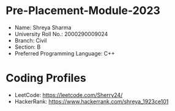 # Pre-Placement-Module-2023
* Name: Shreya Sharma
* University Roll No.: 2000290009024
* Branch: Civil
* Section: B
* Preferred Programming Language: C++
# Coding Profiles
* LeetCode: https://leetcode.com/Sherry24/
* HackerRank: https://www.hackerrank.com/shreya_1923ce101
